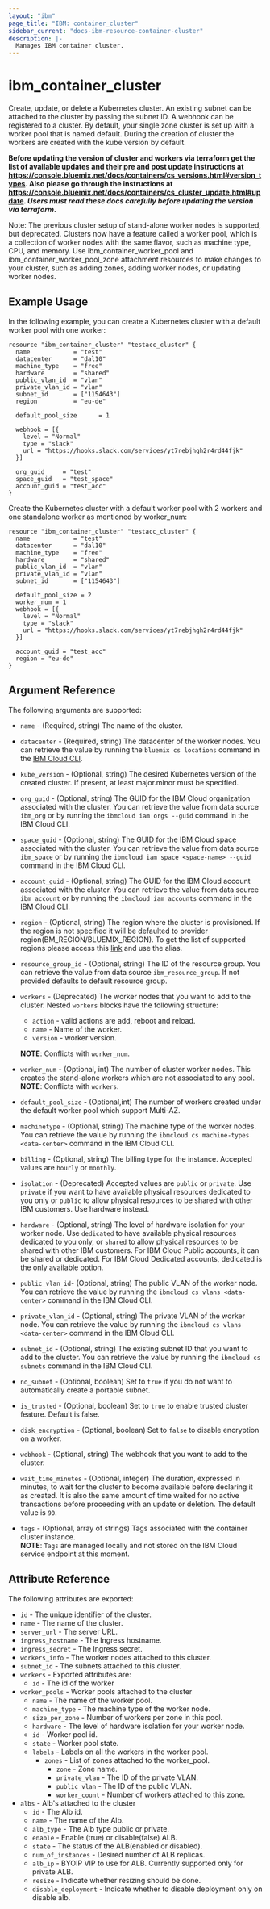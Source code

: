 ```yaml
---
layout: "ibm"
page_title: "IBM: container_cluster"
sidebar_current: "docs-ibm-resource-container-cluster"
description: |-
  Manages IBM container cluster.
---
```


# ibm\_container_cluster

Create, update, or delete a Kubernetes cluster. An existing subnet can be attached to the cluster by passing the subnet ID. A webhook can be registered to a cluster. By default, your single zone cluster is set up with a worker pool that is named default.
During the creation of cluster the workers are created with the kube version by default. 

**Before updating the version of cluster and workers via terraform get the list of available updates and their pre and post update instructions at https://console.bluemix.net/docs/containers/cs_versions.html#version_types. Also please go through the instructions at https://console.bluemix.net/docs/containers/cs_cluster_update.html#update.
_Users must read these docs carefully before updating the version via terraform_.**

Note: The previous cluster setup of stand-alone worker nodes is supported, but deprecated. Clusters now have a feature called a worker pool, which is a collection of worker nodes with the same flavor, such as machine type, CPU, and memory. Use ibm_container_worker_pool and ibm_container_worker_pool_zone attachment resources to make changes to your cluster, such as adding zones, adding worker nodes, or updating worker nodes.

## Example Usage

In the following example, you can create a Kubernetes cluster with a default worker pool with one worker:

```hcl
resource "ibm_container_cluster" "testacc_cluster" {
  name            = "test"
  datacenter      = "dal10"
  machine_type    = "free"
  hardware        = "shared"
  public_vlan_id  = "vlan"
  private_vlan_id = "vlan"
  subnet_id       = ["1154643"]
  region          = "eu-de"

  default_pool_size      = 1

  webhook = [{
    level = "Normal"
    type = "slack"
    url = "https://hooks.slack.com/services/yt7rebjhgh2r4rd44fjk"
  }]

  org_guid     = "test"
  space_guid   = "test_space"
  account_guid = "test_acc"
}
```

Create the Kubernetes cluster with a default worker pool with 2 workers and one standalone worker as mentioned by worker_num:

```hcl
resource "ibm_container_cluster" "testacc_cluster" {
  name            = "test"
  datacenter      = "dal10"
  machine_type    = "free"
  hardware        = "shared"
  public_vlan_id  = "vlan"
  private_vlan_id = "vlan"
  subnet_id       = ["1154643"]

  default_pool_size = 2
  worker_num = 1
  webhook = [{
    level = "Normal"
    type = "slack"
    url = "https://hooks.slack.com/services/yt7rebjhgh2r4rd44fjk"
  }]

  account_guid = "test_acc"
  region = "eu-de"
}
```

## Argument Reference

The following arguments are supported:

* `name` - (Required, string) The name of the cluster.
* `datacenter` - (Required, string)  The datacenter of the worker nodes. You can retrieve the value by running the `bluemix cs locations` command in the [IBM Cloud CLI](https://console.bluemix.net/docs/cli/reference/bluemix_cli/get_started.html#getting-started).
* `kube_version` - (Optional, string) The desired Kubernetes version of the created cluster. If present, at least major.minor must be specified.
* `org_guid` - (Optional, string) The GUID for the IBM Cloud organization associated with the cluster. You can retrieve the value from data source `ibm_org` or by running the `ibmcloud iam orgs --guid` command in the IBM Cloud CLI.
* `space_guid` - (Optional, string) The GUID for the IBM Cloud space associated with the cluster. You can retrieve the value from data source `ibm_space` or by running the `ibmcloud iam space <space-name> --guid` command in the IBM Cloud CLI.
* `account_guid` - (Optional, string) The GUID for the IBM Cloud account associated with the cluster. You can retrieve the value from data source `ibm_account` or by running the `ibmcloud iam accounts` command in the IBM Cloud CLI.
* `region` - (Optional, string) The region where the cluster is provisioned. If the region is not specified it will be defaulted to provider region(BM_REGION/BLUEMIX_REGION). To get the list of supported regions please access this [link](https://containers.bluemix.net/v1/regions) and use the alias.
* `resource_group_id` - (Optional, string) The ID of the resource group.  You can retrieve the value from data source `ibm_resource_group`. If not provided defaults to default resource group.
* `workers` - (Deprecated) The worker nodes that you want to add to the cluster. Nested `workers` blocks have the following structure:
	* `action` - valid actions are add, reboot and reload.
	* `name` - Name of the worker.
	* `version` - worker version.
  
	**NOTE**: Conflicts with `worker_num`. 
* `worker_num` - (Optional, int)  The number of cluster worker nodes. This creates the stand-alone workers which are not associated to any pool.  
	**NOTE**: Conflicts with `workers`. 
* `default_pool_size` - (Optional,int) The number of workers created under the default worker pool which support Multi-AZ. 
* `machinetype` - (Optional, string) The machine type of the worker nodes. You can retrieve the value by running the `ibmcloud cs machine-types <data-center>` command in the IBM Cloud CLI.
* `billing` - (Optional, string) The billing type for the instance. Accepted values are `hourly` or `monthly`.
* `isolation` - (Deprecated) Accepted values are `public` or `private`. Use `private` if you want to have available physical resources dedicated to you only or `public` to allow physical resources to be shared with other IBM customers. Use hardware instead.
* `hardware` - (Optional, string) The level of hardware isolation for your worker node. Use `dedicated` to have available physical resources dedicated to you only, or `shared` to allow physical resources to be shared with other IBM customers. For IBM Cloud Public accounts, it can be shared or dedicated. For IBM Cloud Dedicated accounts, dedicated is the only available option.
* `public_vlan_id`- (Optional, string) The public VLAN of the worker node. You can retrieve the value by running the `ibmcloud cs vlans <data-center>` command in the IBM Cloud CLI.
* `private_vlan_id` - (Optional, string) The private VLAN of the worker node. You can retrieve the value by running the `ibmcloud cs vlans <data-center>` command in the IBM Cloud CLI.
* `subnet_id` - (Optional, string) The existing subnet ID that you want to add to the cluster. You can retrieve the value by running the `ibmcloud cs subnets` command in the IBM Cloud CLI.
* `no_subnet` - (Optional, boolean) Set to `true` if you do not want to automatically create a portable subnet.
* `is_trusted` - (Optional, boolean) Set to `true` to  enable trusted cluster feature. Default is false.
* `disk_encryption` - (Optional, boolean) Set to `false` to disable encryption on a worker.
* `webhook` - (Optional, string) The webhook that you want to add to the cluster.
* `wait_time_minutes` - (Optional, integer) The duration, expressed in minutes, to wait for the cluster to become available before declaring it as created. It is also the same amount of time waited for no active transactions before proceeding with an update or deletion. The default value is `90`.
* `tags` - (Optional, array of strings) Tags associated with the container cluster instance.  
  **NOTE**: `Tags` are managed locally and not stored on the IBM Cloud service endpoint at this moment.

## Attribute Reference

The following attributes are exported:

* `id` - The unique identifier of the cluster.
* `name` - The name of the cluster.
* `server_url` - The server URL.
* `ingress_hostname` - The Ingress hostname.
* `ingress_secret` - The Ingress secret.
* `workers_info` - The worker nodes attached to this cluster.
* `subnet_id` - The subnets attached to this cluster.
* `workers` -  Exported attributes are:
	* `id` - The id of the worker
* `worker_pools` - Worker pools attached to the cluster
  * `name` - The name of the worker pool.
  * `machine_type` - The machine type of the worker node.
  * `size_per_zone` - Number of workers per zone in this pool.
  * `hardware` - The level of hardware isolation for your worker node.
  * `id` - Worker pool id.
  * `state` - Worker pool state.
  * `labels` - Labels on all the workers in the worker pool.
	* `zones` - List of zones attached to the worker_pool.
		* `zone` - Zone name.
		* `private_vlan` - The ID of the private VLAN. 
		* `public_vlan` - The ID of the public VLAN.
		* `worker_count` - Number of workers attached to this zone.
* `albs` - Alb's attached to the cluster
  * `id` - The Alb id.
  * `name` - The name of the Alb.
  * `alb_type` - The Alb type public or private.
  * `enable` -  Enable (true) or disable(false) ALB.
  * `state` - The status of the ALB(enabled or disabled).
  * `num_of_instances` - Desired number of ALB replicas.
  * `alb_ip` - BYOIP VIP to use for ALB. Currently supported only for private ALB.
  * `resize` - Indicate whether resizing should be done.
  * `disable_deployment` - Indicate whether to disable deployment only on disable alb.